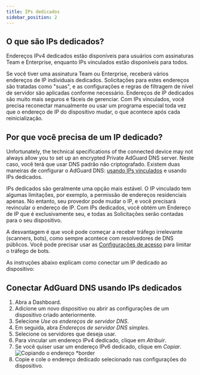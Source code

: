 ```yaml
---
title: IPs dedicados
sidebar_position: 2
---
```


## O que são IPs dedicados?

Endereços IPv4 dedicados estão disponíveis para usuários com assinaturas Team e Enterprise, enquanto IPs vinculados estão disponíveis para todos.

Se você tiver uma assinatura Team ou Enterprise, receberá vários endereços de IP individuais dedicados. Solicitações para estes endereços são tratadas como "suas", e as configurações e regras de filtragem de nível de servidor são aplicadas conforme necessário. Endereços de IP dedicados são muito mais seguros e fáceis de gerenciar. Com IPs vinculados, você precisa reconectar manualmente ou usar um programa especial toda vez que o endereço de IP do dispositivo mudar, o que acontece após cada reinicialização.

## Por que você precisa de um IP dedicado?

Unfortunately, the technical specifications of the connected device may not always allow you to set up an encrypted Private AdGuard DNS server. Neste caso, você terá que usar DNS padrão não criptografado. Existem duas maneiras de configurar o AdGuard DNS: [usando IPs vinculados](/private-dns/connect-devices/other-options/linked-ip.md) e usando IPs dedicados.

IPs dedicados são geralmente uma opção mais estável. O IP vinculado tem algumas limitações, por exemplo, a permissão de endereços residenciais apenas. No entanto, seu provedor pode mudar o IP, e você precisará revincular o endereço de IP. Com IPs dedicados, você obtém um Endereço de IP que é exclusivamente seu, e todas as Solicitações serão contadas para o seu dispositivo.

A desvantagem é que você pode começar a receber tráfego irrelevante (scanners, bots), como sempre acontece com resolvedores de DNS públicos. Você pode precisar usar as [Configurações de acesso](/private-dns/server-and-settings/access.md) para limitar o tráfego de bots.

As instruções abaixo explicam como conectar um IP dedicado ao dispositivo:

## Conectar AdGuard DNS usando IPs dedicados

1. Abra a Dashboard.
2. Adicione um novo dispositivo ou abrir as configurações de um dispositivo criado anteriormente.
3. Selecione _Use os endereços de servidor DNS_.
4. Em seguida, abra _Endereços de servidor DNS simples_.
5. Selecione os servidores que deseja usar.
6. Para vincular um endereço IPv4 dedicado, clique em _Atribuir_.
7. Se você quiser usar um endereço IPv6 dedicado, clique em _Copiar_.
    ![Copiando o endereço \*border](https://cdn.adtidy.org/content/kb/dns/private/new_dns/connect/dedicated_step7.png)
8. Copie e cole o endereço dedicado selecionado nas configurações do dispositivo.
